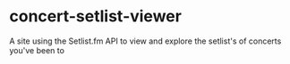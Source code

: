 # concert-setlist-viewer
A site using the Setlist.fm API to view and explore the setlist's of concerts you've been to
